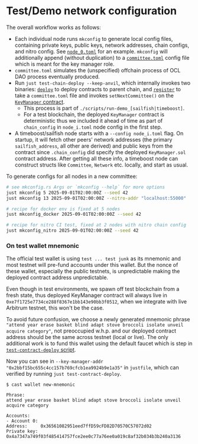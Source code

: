 # Test/Demo network configuration

The overall workflow works as follows:

- Each individual node runs `mkconfig` to generate local config files, containing private keys,
  public keys, network addresses, chain configs, and nitro config.
  See [`node_0.toml`](./c0/node_0.toml) for an example. `mkconfig` will additionally append (without
  duplication) to a [`committee.toml`](./c0/committee.toml) config file which is meant for the key
  manager role.
- `committee.toml` simulates the (unspecified) offchain process of OCL DAO process eventually
  produced.
- Run `just test-chain-deploy --keep-anvil`, which internally invokes two binaries:
  [`deploy`](../timeboost-contract/src/binaries/deploy.rs) to deploy contracts to parent chain, and
  [`register`](../timeboost-contract/src/binaries/register.rs) to take a `committee.toml` file and
  invokes `setNextCommittee()` on the [`KeyManager` contract](../contracts/src/KeyManager.sol).
  - This process is part of `./scripts/run-demo_[sailfish|timeboost]`.
  - For a test blockchain, the deployed `KeyManager` contract is deterministic thus we included it
    ahead of time as part of `chain_config` in `node_i.toml` node config in the first step.
- A timeboost/sailfish node starts with a `--config node_i.toml` flag. On startup, it will fetch
  other peers' network addresses (the primary `sailfish_address`, all other are derived) and public
  keys from the contract since `.chain_config` did specify the deployed `KeyManager.sol` contract
  address. After getting all these info, a timeboost node can construct structs like `Committee`,
  `Network` etc. locally, and start as usual.

To generate configs for all nodes in a new committee:

``` sh
# see mkconfig.rs Args or `mkconfig --help` for more options
just mkconfig 5 2025-09-01T02:00:00Z --seed 42
just mkconfig 13 2025-09-01T02:00:00Z --nitro-addr "localhost:55000"

# recipe for docker env is fixed at 5 nodes
just mkconfig_docker 2025-09-01T02:00:00Z --seed 42

# recipe for nitro CI test, fixed at 2 nodes with nitro chain config
just mkconfig_nitro 2025-09-01T02:00:00Z --seed 42
```

### On test wallet mnemonic

The official test wallet is using `test ... test junk` as its mnemonic and most testnet will
pre-fund accounts under this wallet. But the nonce of these wallet, especially the public testnets,
is unpredictable making the deployed contract address unpredictable.

Even though in test environments, we spawn off test blockchain from a fresh state, thus deployed
KeyManager contract will always live in `0xe7f1725e7734ce288f8367e1bb143e90bb3f0512`, when we
integrate with live Arbitrum testnet, this won't be the case.

To avoid future confusion, we choose a newly generated mnemonic phrase
`"attend year erase basket blind adapt stove broccoli isolate unveil acquire category"`, not
preoccupied w.h.p. and our deployed contract address should be the same across testnet (local or
live). The only additional work is to fund this wallet using the default faucet which is step in
[`test-contract-deploy` script](../../scripts/test-contract-deploy).

Now you can see in `--key-manager-addr "0x2bbf15bc655c4cc157b769cfcb1ea9924b9e1a35"` in `justfile`,
which can verified by running `just test-contract-deploy`.

```
$ cast wallet new-mnemonic

Phrase:
attend year erase basket blind adapt stove broccoli isolate unveil acquire category

Accounts:
- Account 0:
Address:     0x36561082951eed7ffD59cFD82D70570C57072d02
Private key: 0x4a7347a749f03f485414757fce2ee0c77a76ee0a019c8af32b034b3b240a3136
```
